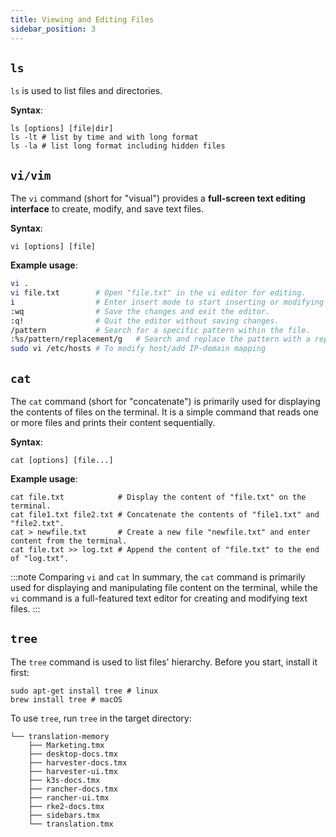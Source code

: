 ```yaml
---
title: Viewing and Editing Files
sidebar_position: 3
---
```


## `ls`

`ls` is used to list files and directories.

**Syntax**:

```shell
ls [options] [file|dir]
ls -lt # list by time and with long format
ls -la # list long format including hidden files
```

## `vi/vim`

The `vi` command (short for "visual") provides a **full-screen text editing interface** to create, modify, and save text files.

**Syntax**:

```shell
vi [options] [file]
```

**Example usage**:

```bash
vi .
vi file.txt        # Open "file.txt" in the vi editor for editing.
i                  # Enter insert mode to start inserting or modifying text.
:wq                # Save the changes and exit the editor.
:q!                # Quit the editor without saving changes.
/pattern           # Search for a specific pattern within the file.
:%s/pattern/replacement/g   # Search and replace the pattern with a replacement.
sudo vi /etc/hosts # To modify host/add IP-domain mapping
```

## `cat`

The `cat` command (short for "concatenate") is primarily used for displaying the contents of files on the terminal. It is a simple command that reads one or more files and prints their content sequentially.

**Syntax**:

```shell
cat [options] [file...]
```

**Example usage**:

```shell
cat file.txt            # Display the content of "file.txt" on the terminal.
cat file1.txt file2.txt # Concatenate the contents of "file1.txt" and "file2.txt".
cat > newfile.txt       # Create a new file "newfile.txt" and enter content from the terminal.
cat file.txt >> log.txt # Append the content of "file.txt" to the end of "log.txt".
```

:::note Comparing `vi` and `cat`
In summary, the `cat` command is primarily used for displaying and manipulating file content on the terminal, while the `vi` command is a full-featured text editor for creating and modifying text files.
:::

## `tree`

The `tree` command is used to list files' hierarchy. Before you start, install it first:

```shell
sudo apt-get install tree # linux
brew install tree # macOS
```

To use `tree`, run `tree` in the target directory:

```shell
└── translation-memory
    ├── Marketing.tmx
    ├── desktop-docs.tmx
    ├── harvester-docs.tmx
    ├── harvester-ui.tmx
    ├── k3s-docs.tmx
    ├── rancher-docs.tmx
    ├── rancher-ui.tmx
    ├── rke2-docs.tmx
    ├── sidebars.tmx
    └── translation.tmx
```
